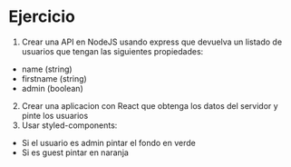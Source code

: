 # Ejercicio

1. Crear una API en NodeJS usando express que devuelva un listado de usuarios que tengan las siguientes propiedades:
  * name (string)
  * firstname (string)
  * admin (boolean)
2. Crear una aplicacion con React que obtenga los datos del servidor y pinte los usuarios
3. Usar styled-components:
  * Si el usuario es admin pintar el fondo en verde
  * Si es guest pintar en naranja